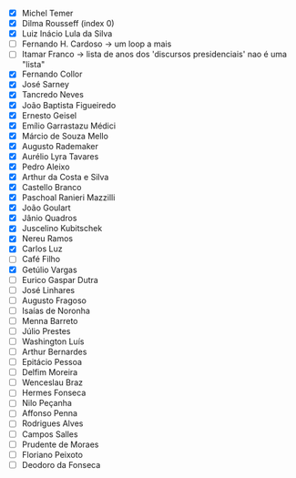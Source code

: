 - [x] Michel Temer
- [x] Dilma Rousseff (index 0)
- [x] Luiz Inácio Lula da Silva
- [ ] Fernando H. Cardoso -> um loop a mais
- [ ] Itamar Franco -> lista de anos dos 'discursos presidenciais' nao é uma "lista"
- [x] Fernando Collor
- [x] José Sarney
- [x] Tancredo Neves
- [x] João Baptista Figueiredo
- [x] Ernesto Geisel
- [x] Emílio Garrastazu Médici
- [x] Márcio de Souza Mello
- [x] Augusto Rademaker
- [x] Aurélio Lyra Tavares
- [x] Pedro Aleixo
- [x] Arthur da Costa e Silva
- [x] Castello Branco
- [x] Paschoal Ranieri Mazzilli
- [x] João Goulart
- [x] Jânio Quadros
- [x] Juscelino Kubitschek
- [x] Nereu Ramos
- [x] Carlos Luz
- [ ] Café Filho
- [x] Getúlio Vargas
- [ ] Eurico Gaspar Dutra
- [ ] José Linhares
- [ ] Augusto Fragoso
- [ ] Isaías de Noronha
- [ ] Menna Barreto
- [ ] Júlio Prestes
- [ ] Washington Luís
- [ ] Arthur Bernardes
- [ ] Epitácio Pessoa
- [ ] Delfim Moreira
- [ ] Wenceslau Braz
- [ ] Hermes Fonseca
- [ ] Nilo Peçanha
- [ ] Affonso Penna
- [ ] Rodrigues Alves
- [ ] Campos Salles
- [ ] Prudente de Moraes
- [ ] Floriano Peixoto
- [ ] Deodoro da Fonseca
